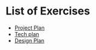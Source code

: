 
# List of Exercises
  - [Project Plan](Project_Plan.md)
  - [Tech plan](TechnologyPlan-SangPham.docx)
  - [Design Plan](Design_Plan.md)
